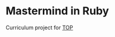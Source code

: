 # Mastermind in Ruby

Curriculum project for [TOP](https://www.theodinproject.com/courses/ruby-programming/lessons/oop?ref=lnav#project-2-mastermind)